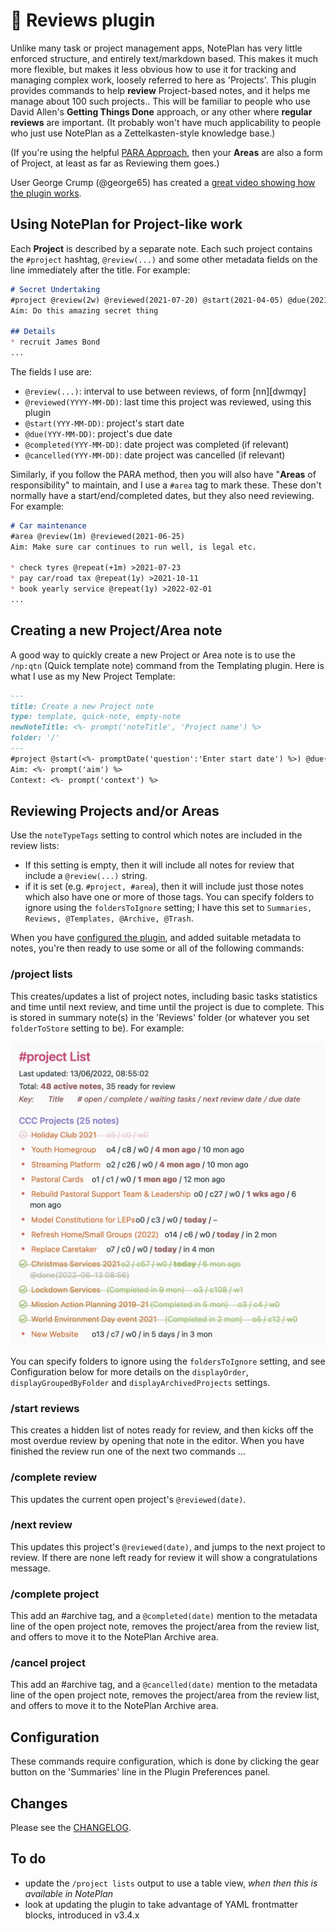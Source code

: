# 🔬 Reviews  plugin
Unlike many task or project management apps, NotePlan has very little enforced structure, and entirely text/markdown based.  This makes it much more flexible, but makes it less obvious how to use it for tracking and managing complex work, loosely referred to here as 'Projects'.   This plugin provides commands to help **review** Project-based notes, and it helps me manage about 100 such projects.. This will be familiar to people who use David Allen's **Getting Things Done** approach, or any other where **regular reviews** are important. (It probably won't have much applicability to people who just use NotePlan as a Zettelkasten-style knowledge base.)

(If you're using the helpful [PARA Approach](https://fortelabs.co/blog/series/para/), then your **Areas** are also a form of Project, at least as far as Reviewing them goes.)

User George Crump (@george65) has created a [great video showing how the plugin works](https://bit.ly/3l1tSw4).

## Using NotePlan for Project-like work

Each **Project** is described by a separate note. Each such project contains the `#project` hashtag, `@review(...)` and some other metadata fields on the line immediately after the title.  For example:

```markdown
# Secret Undertaking
#project @review(2w) @reviewed(2021-07-20) @start(2021-04-05) @due(2021-11-30)
Aim: Do this amazing secret thing

## Details
* recruit James Bond
...
```

The fields I use are:
- `@review(...)`: interval to use between reviews, of form [nn][dwmqy]
- `@reviewed(YYYY-MM-DD)`: last time this project was reviewed, using this plugin
- `@start(YYY-MM-DD)`: project's start date
- `@due(YYY-MM-DD)`: project's due date
- `@completed(YYY-MM-DD)`: date project was completed (if relevant)
- `@cancelled(YYY-MM-DD)`: date project was cancelled (if relevant)

Similarly, if you follow the PARA method, then you will also have "**Areas** of responsibility" to maintain, and I use a `#area` tag to mark these. These don't normally have a start/end/completed dates, but they also need reviewing.  For example:

```markdown
# Car maintenance
#area @review(1m) @reviewed(2021-06-25)
Aim: Make sure car continues to run well, is legal etc.

* check tyres @repeat(+1m) >2021-07-23
* pay car/road tax @repeat(1y) >2021-10-11
* book yearly service @repeat(1y) >2022-02-01
...
```

## Creating a new Project/Area note
A good way to quickly create a new Project or Area note is to use the `/np:qtn` (Quick template note) command from the Templating plugin. Here is what I use as my New Project Template:

```markdown
---
title: Create a new Project note
type: template, quick-note, empty-note
newNoteTitle: <%- prompt('noteTitle', 'Project name') %>
folder: '/'
---
#project @start(<%- promptDate('question':'Enter start date') %>) @due(<%- promptDate('question':'Enter due date') %>) @review(<%- promptDateInterval('question':'Enter review interval') %>)
Aim: <%- prompt('aim') %>
Context: <%- prompt('context') %>
```

## Reviewing Projects and/or Areas
Use the `noteTypeTags` setting to control which notes are included in the review lists:
- If this setting is empty, then it will include all notes for review that include a `@review(...)` string.
- if it is set (e.g. `#project, #area`), then it will include just those notes which also have one or more of those tags.
You can specify folders to ignore using the `foldersToIgnore` setting; I have this set to `Summaries, Reviews, @Templates, @Archive, @Trash`.

When you have [configured the plugin](#configuration), and added suitable metadata to notes, you're then ready to use some or all of the following commands:

### /project lists
This creates/updates a list of project notes, including basic tasks statistics and time until next review, and time until the project is due to complete. This is stored in summary note(s) in the 'Reviews' folder (or whatever you set `folderToStore` setting to be). For example:

![/project lists example](project-list-example.png)

You can specify folders to ignore using the `foldersToIgnore` setting, and see Configuration below for more details on the `displayOrder`, `displayGroupedByFolder` and `displayArchivedProjects` settings.

### /start reviews
This creates a hidden list of notes ready for review, and then kicks off the most overdue review by opening that note in the editor. When you have finished the review run one of the next two commands ...

### /complete review
This updates the current open project's `@reviewed(date)`.

### /next review
This updates this project's `@reviewed(date)`, and jumps to the next project to review. If there are none left ready for review it will show a congratulations message.

### /complete project
This add an #archive tag, and a `@completed(date)` mention to the metadata line of the open project note, removes the project/area from the review list, and offers to move it to the NotePlan Archive area.

### /cancel project
This add an #archive tag, and a `@cancelled(date)` mention to the metadata line of the open project note, removes the project/area from the review list, and offers to move it to the NotePlan Archive area.

## Configuration
These commands require configuration, which is done by clicking the gear button on the 'Summaries' line in the Plugin Preferences panel.

## Changes
Please see the [CHANGELOG](CHANGELOG.md).

## To do
- update the `/project lists` output to use a table view, _when then this is available in NotePlan_
- look at updating the plugin to take advantage of YAML frontmatter blocks, introduced in v3.4.x
